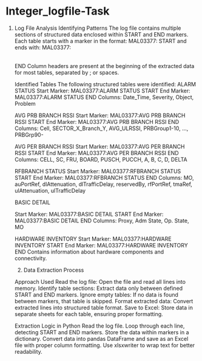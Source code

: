 # Integer_logfile-Task
1. Log File Analysis
Identifying Patterns
The log file contains multiple sections of structured data enclosed within START and END markers.
Each table starts with a marker in the format:   MAL03377:<TABLE NAME> START
and ends with: MAL03377:<TABLE NAME> END
Column headers are present at the beginning of the extracted data for most tables, separated by ; or spaces.

Identified Tables
The following structured tables were identified:
ALARM STATUS
Start Marker: MAL03377:ALARM STATUS START
End Marker: MAL03377:ALARM STATUS END
Columns: Date_Time, Severity, Object, Problem

AVG PRB BRANCH RSSI
Start Marker: MAL03377:AVG PRB BRANCH RSSI START
End Marker: MAL03377:AVG PRB BRANCH RSSI END
Columns: Cell, SECTOR_X_Branch_Y, AVG_ULRSSI, PRBGroup1-10, ..., PRBGrp90-

AVG PER BRANCH RSSI
Start Marker: MAL03377:AVG PER BRANCH RSSI START
End Marker: MAL03377:AVG PER BRANCH RSSI END
Columns: CELL, SC, FRU, BOARD, PUSCH, PUCCH, A, B, C, D, DELTA

RFBRANCH STATUS
Start Marker: MAL03377:RFBRANCH STATUS START
End Marker: MAL03377:RFBRANCH STATUS END
Columns: MO, auPortRef, dlAttenuation, dlTrafficDelay, reservedBy, rfPortRef, tmaRef, ulAttenuation, ulTrafficDelay

BASIC DETAIL

Start Marker: MAL03377:BASIC DETAIL START
End Marker: MAL03377:BASIC DETAIL END
Columns: Proxy, Adm State, Op. State, MO

HARDWARE INVENTORY
Start Marker: MAL03377:HARDWARE INVENTORY START
End Marker: MAL03377:HARDWARE INVENTORY END
Contains information about hardware components and connectivity.

2. Data Extraction Process

Approach Used
Read the log file: Open the file and read all lines into memory.
Identify table sections: Extract data only between defined START and END markers.
Ignore empty tables: If no data is found between markers, that table is skipped.
Format extracted data: Convert extracted lines into structured table format.
Save to Excel: Store data in separate sheets for each table, ensuring proper formatting.

Extraction Logic in Python
Read the log file.
Loop through each line, detecting START and END markers.
Store the data within markers in a dictionary.
Convert data into pandas DataFrame and save as an Excel file with proper column formatting.
Use xlsxwriter to wrap text for better readability.
